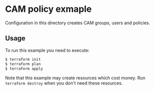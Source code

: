 # CAM policy exmaple

Configuration in this directory creates CAM groups, users and policies.


## Usage

To run this example you need to execute:

```bash
$ terraform init
$ terraform plan
$ terraform apply
```

Note that this example may create resources which cost money. Run `terraform destroy` when you don't need these resources.

<!-- BEGINNING OF PRE-COMMIT-TERRAFORM DOCS HOOK -->
<!-- END OF PRE-COMMIT-TERRAFORM DOCS HOOK -->
